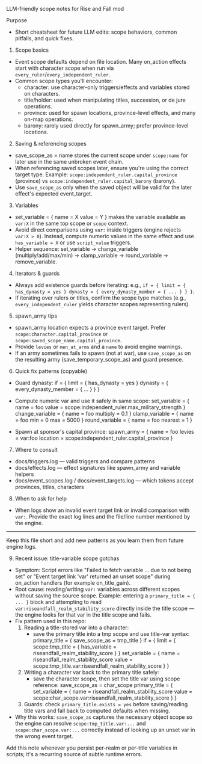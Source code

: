 LLM-friendly scope notes for Rise and Fall mod

Purpose
- Short cheatsheet for future LLM edits: scope behaviors, common pitfalls, and quick fixes.

1) Scope basics
- Event scope defaults depend on file location. Many on_action effects start with character scope when run via `every_ruler`/`every_independent_ruler`.
- Common scope types you'll encounter:
  - character: use character-only triggers/effects and variables stored on characters.
  - title/holder: used when manipulating titles, succession, or de jure operations.
  - province: used for spawn locations, province-level effects, and many on-map operations.
  - barony: rarely used directly for spawn_army; prefer province-level locations.

2) Saving & referencing scopes
- save_scope_as = name stores the current scope under `scope:name` for later use in the same unbroken event chain.
- When referencing saved scopes later, ensure you're using the correct target type. Example: `scope:independent_ruler.capital_province` (province) vs `scope:independent_ruler.capital_barony` (barony).
- Use `save_scope_as` only when the saved object will be valid for the later effect's expected event_target.

3) Variables
- set_variable = { name = X value = Y } makes the variable available as `var:X` in the same top scope or `scope` context.
- Avoid direct comparisons using `var:` inside triggers (engine rejects `var:X > 0`). Instead, compute numeric values in the same effect and use `has_variable = X` or use `script_value` triggers.
- Helper sequence: set_variable -> change_variable (multiply/add/max/min) -> clamp_variable -> round_variable -> remove_variable.

4) Iterators & guards
- Always add existence guards before iterating: e.g., `if = { limit = { has_dynasty = yes } dynasty = { every_dynasty_member = { ... } } }`.
- If iterating over rulers or titles, confirm the scope type matches (e.g., `every_independent_ruler` yields character scopes representing rulers).

5) spawn_army tips
- spawn_army location expects a province event target. Prefer `scope:character.capital_province` or `scope:saved_scope_name.capital_province`.
- Provide `levies` or `men_at_arms` and a `name` to avoid engine warnings.
- If an army sometimes fails to spawn (not at war), use `save_scope_as` on the resulting army (save_temporary_scope_as) and guard presence.

6) Quick fix patterns (copyable)
- Guard dynasty:
  if = { limit = { has_dynasty = yes } dynasty = { every_dynasty_member = { ... } } }

- Compute numeric var and use it safely in same scope:
  set_variable = { name = foo value = scope:independent_ruler.max_military_strength }
  change_variable = { name = foo multiply = 0.1 }
  clamp_variable = { name = foo min = 0 max = 5000 }
  round_variable = { name = foo nearest = 1 }

- Spawn at sponsor's capital province:
  spawn_army = { name = foo levies = var:foo location = scope:independent_ruler.capital_province }

7) Where to consult
- docs/triggers.log — valid triggers and compare patterns
- docs/effects.log — effect signatures like spawn_army and variable helpers
- docs/event_scopes.log / docs/event_targets.log — which tokens accept provinces, titles, characters

8) When to ask for help
- When logs show an invalid event target link or invalid comparison with `var:`. Provide the exact log lines and the file/line number mentioned by the engine.

---

Keep this file short and add new patterns as you learn them from future engine logs.

9) Recent issue: title-variable scope gotchas
- Symptom: Script errors like "Failed to fetch variable ... due to not being set" or "Event target link 'var' returned an unset scope" during on_action handlers (for example on_title_gain).
- Root cause: reading/writing `var:` variables across different scopes without saving the source scope. Example: entering a `primary_title = { ... }` block and attempting to read `var:riseandfall_realm_stability_score` directly inside the title scope — the engine looks for that var in the title scope and fails.
- Fix pattern used in this repo:
  1. Reading a title-stored var into a character:
     - save the primary title into a tmp scope and use title-var syntax:
       primary_title = { save_scope_as = tmp_title }
       if = { limit = { scope:tmp_title = { has_variable = riseandfall_realm_stability_score } } set_variable = { name = riseandfall_realm_stability_score value = scope:tmp_title.var:riseandfall_realm_stability_score } }
  2. Writing a character var back to the primary title safely:
     - save the character scope, then set the title var using scope reference:
       save_scope_as = char_scope
       primary_title = { set_variable = { name = riseandfall_realm_stability_score value = scope:char_scope.var:riseandfall_realm_stability_score } }
  3. Guards: check `primary_title.exists = yes` before saving/reading title vars and fall back to computed defaults when missing.
- Why this works: `save_scope_as` captures the necessary object scope so the engine can resolve `scope:tmp_title.var:...` and `scope:char_scope.var:...` correctly instead of looking up an unset var in the wrong event target.

Add this note whenever you persist per-realm or per-title variables in scripts; it's a recurring source of subtle runtime errors.
